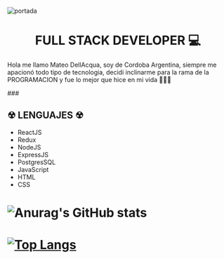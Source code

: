 ![portada](https://user-images.githubusercontent.com/29457718/141834763-37867cfc-35d7-4cea-b135-5d38a93fed12.png)

### 					    <h1 align='Center'> FULL STACK DEVELOPER 💻</h1>

Hola me llamo Mateo DellAcqua, soy de Cordoba Argentina, siempre me apacionó todo tipo de tecnologia, decidi inclinarme para la rama de la PROGRAMACION y fue lo mejor que hice en mi vida 🚀🚀🚀

###<h2> ☢ LENGUAJES ☢</h2> 
- ReactJS
- Redux
- NodeJS
- ExpressJS
- PostgresSQL
- JavaScript
- HTML
- CSS

# ![Anurag's GitHub stats](https://github-readme-stats.vercel.app/api?username=teodc888&show_icons=true&theme=radical)
# [![Top Langs](https://github-readme-stats.vercel.app/api/top-langs/?username=teodc888&layout=compact)](https://github.com/teodc888/github-readme-stats)
